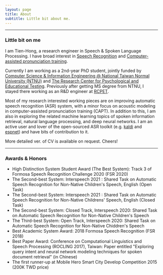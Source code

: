 ```yaml
---
layout: page
title: About
subtitle: Little bit about me.
---
```


-------------------
### Little bit on me
I am Tien-Hong, a research engineer in Speech & Spoken Language Processing. I have broad interest in [Speech Recognition](https://en.wikipedia.org/wiki/Speech_recognition) and [Computer-assisted pronunciation training](https://en.wikipedia.org/wiki/Computer-assisted_language_learning). 

Currently I am working as a 2nd-year PhD student, jointly funded by [Computer Science & Information Engineering @ National Taiwan Normal University (NTNU)](https://www.csie.ntnu.edu.tw/) and [The Research Center for Psychological and Educational Testing](https://www.rcpet.ntnu.edu.tw/). Previously after getting MS degree from NTNU, I stayed there working as an R&D engineer at [RCPET](https://www.linkedin.com/in/tien-hong-lo/).

Most of my research interested working pieces are on improving automatic speech recognition (ASR) system, with a minor focus on acoustic modeling in computer-assisted pronunciation training (CAPT). In addition to this, I am also in exploring the related machine learning topics of spoken information retrieval, natural language processing, and deep neural networks. I am an active user and lover of the open-sourced ASR toolkit (e.g. [kaldi](http://kaldi-asr.org) and [espnet](https://espnet.github.io/espnet)) and have bits of contribution to it.

More detailed ver. of CV is available on request. Cheers!

-------------------
### Awards & Honors
* High Distinction System Student Award (The Best System): Track 3 of Formosa Speech Recognition Challenge 2020 (FSR 2020)
* The Second-best System: Interspeech 2021 : Shared Task on Automatic Speech Recognition for Non-Native Children's Speech, English (Open Task)
* The Second-best System: Interspeech 2021 : Shared Task on Automatic Speech Recognition for Non-Native Childrens' Speech, English (Closed Task)
*  The Second-best System: Closed Track, Interspeech 2020: Shared Task on Automatic Speech Recognition for Non-Native Children's Speech
* The Third-best System: Open Track, Interspeech 2020: Shared Task on Automatic Speech Recognition for Non-Native Chiddren's Speech
* Best Academic System Award: 2018 Formosa Speech Recognition (FSR 2018)
* Best Paper Award: Conference on Computational Linguistics and Speech Processing (ROCLING 2017), Taiwan: Paper entitled "Exploring query intent and neural network modeling techniques for spoken document retrieval" (in Chinese)
* The first runner-up at Mobile Hero Smart City Develop Competition 2015 (200K TWD price)
